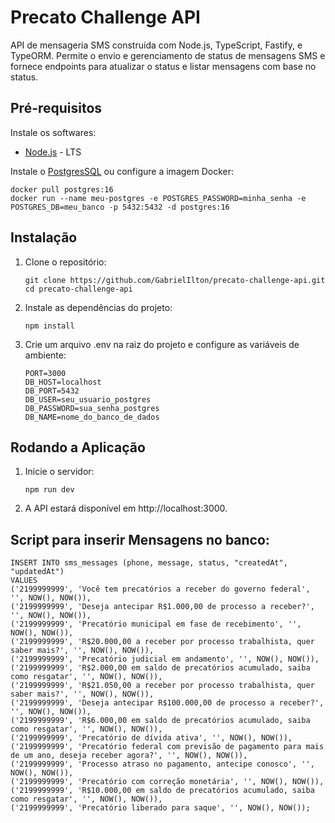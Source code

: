 # Precato Challenge API

API de mensageria SMS construída com Node.js, TypeScript, Fastify, e TypeORM.
Permite o envio e gerenciamento de status de mensagens SMS e fornece endpoints para atualizar o status e listar mensagens com base no status.

## Pré-requisitos

Instale os softwares:

- [Node.js](https://nodejs.org/) - LTS

Instale o [PostgresSQL](https://www.postgresql.org/) ou configure a imagem Docker:
```
docker pull postgres:16
docker run --name meu-postgres -e POSTGRES_PASSWORD=minha_senha -e POSTGRES_DB=meu_banco -p 5432:5432 -d postgres:16
```

## Instalação

1. Clone o repositório:

   ```
   git clone https://github.com/GabrielIlton/precato-challenge-api.git
   cd precato-challenge-api
   ```

2. Instale as dependências do projeto:
   ```
   npm install
   ```

3. Crie um arquivo .env na raiz do projeto e configure as variáveis de ambiente:
   ```
   PORT=3000
   DB_HOST=localhost
   DB_PORT=5432
   DB_USER=seu_usuario_postgres
   DB_PASSWORD=sua_senha_postgres
   DB_NAME=nome_do_banco_de_dados
   ```
   
## Rodando a Aplicação

1. Inicie o servidor:
   ```
   npm run dev
   ```

2. A API estará disponível em http://localhost:3000.

## Script para inserir Mensagens no banco:
```
INSERT INTO sms_messages (phone, message, status, "createdAt", "updatedAt")
VALUES
('2199999999', 'Você tem precatórios a receber do governo federal', '', NOW(), NOW()),
('2199999999', 'Deseja antecipar R$1.000,00 de processo a receber?', '', NOW(), NOW()),
('2199999999', 'Precatório municipal em fase de recebimento', '', NOW(), NOW()),
('2199999999', 'R$20.000,00 a receber por processo trabalhista, quer saber mais?', '', NOW(), NOW()),
('2199999999', 'Precatório judicial em andamento', '', NOW(), NOW()),
('2199999999', 'R$2.000,00 em saldo de precatórios acumulado, saiba como resgatar', '', NOW(), NOW()),
('2199999999', 'R$21.050,00 a receber por processo trabalhista, quer saber mais?', '', NOW(), NOW()),
('2199999999', 'Deseja antecipar R$100.000,00 de processo a receber?', '', NOW(), NOW()),
('2199999999', 'R$6.000,00 em saldo de precatórios acumulado, saiba como resgatar', '', NOW(), NOW()),
('2199999999', 'Precatório de dívida ativa', '', NOW(), NOW()),
('2199999999', 'Precatório federal com previsão de pagamento para mais de um ano, deseja receber agora?', '', NOW(), NOW()),
('2199999999', 'Processo atraso no pagamento, antecipe conosco', '', NOW(), NOW()),
('2199999999', 'Precatório com correção monetária', '', NOW(), NOW()),
('2199999999', 'R$10.000,00 em saldo de precatórios acumulado, saiba como resgatar', '', NOW(), NOW()),
('2199999999', 'Precatório liberado para saque', '', NOW(), NOW());
```
